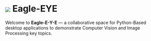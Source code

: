 # <img src="https://avatars.githubusercontent.com/u/199839468?s=48&v=4"  style="vertical-align: middle;"> Eagle-EYE

Welcome to **Eagle-E-Y-E** — a collaborative space for Python-Based desktop applications to demonstrate Computer Vision and Image Processing key topics.
